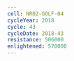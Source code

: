 ```yaml
---
cell: NR02-GOLF-04
cycleYear: 2018
cycle: 43
cycleDate: 2018-43
resistance: 506000
enlightened: 570000
---
```

